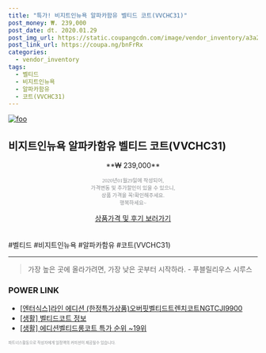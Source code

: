 ```yaml
--- 
title: "특가! 비지트인뉴욕 알파카함유 벨티드 코트(VVCHC31)" 
post_money: ₩. 239,000 
post_date: dt. 2020.01.29 
post_img_url: https://static.coupangcdn.com/image/vendor_inventory/a3a2/97e0ab9b1c9a78c73883dc7f672b75c8e1638463f76b22f05145249a626a.jpg 
post_link_url: https://coupa.ng/bnFrRx 
categories: 
  - vendor_inventory 
tags: 
  - 벨티드 
  - 비지트인뉴욕 
  - 알파카함유 
  - 코트(VVCHC31) 
--- 
```

[![foo](https://static.coupangcdn.com/image/vendor_inventory/a3a2/97e0ab9b1c9a78c73883dc7f672b75c8e1638463f76b22f05145249a626a.jpg)](https://coupa.ng/bnFrRx) 

## 비지트인뉴욕 알파카함유 벨티드 코트(VVCHC31) 
<p style="text-align: center;">**₩ 239,000**</p> 
<p style="text-align: center;"><span style="color: #898c8f; font-family: Georgia,Times,serif; font-size: 0.75em;">2020년01월29일에 작성되어, <br>가격변동 및 추가할인이 있을 수 있으니,<br> 상품 가격을 꼭!확인해주세요.<br>행복하세요~</span> 
</p>	 
<div markdown="0" style="text-align: center;"><a href="https://coupa.ng/bnFrRx" class="btn btn--success">상품가격 및 후기 보러가기</a></div> 
<br><br> 
  #벨티드 #비지트인뉴욕 #알파카함유 #코트(VVCHC31) 
<hr> 

> 가장 높은 곳에 올라가려면, 가장 낮은 곳부터 시작하라. - 푸블릴리우스 시루스 


### POWER LINK

* <a href="https://blog.naver.com/santokki14/221786929096" target="_blank">[엔터식스]라인 에디션 (한정특가상품)오버핏벨티드트렌치코트NGTCJI9900</a>
* <a href="https://blog.naver.com/sakai111/221763932196" target="_blank"> [생활] 벨티드코트 정보 </a>
* <a href="https://blog.naver.com/sakai111/221786270242" target="_blank"> [생활] 에디션벨티드롱코트 특가 순위 ~19위</a>

<span style="color: #898c8f; font-family: Georgia,Times,serif; font-size: 0.55em;">파트너스활동으로 작성자에게 일정액의 커미션이 제공될수 있습니다.</span> 
